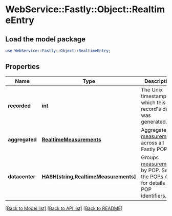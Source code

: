 # WebService::Fastly::Object::RealtimeEntry

## Load the model package
```perl
use WebService::Fastly::Object::RealtimeEntry;
```

## Properties
Name | Type | Description | Notes
------------ | ------------- | ------------- | -------------
**recorded** | **int** | The Unix timestamp at which this record&#39;s data was generated. | [optional] 
**aggregated** | [**RealtimeMeasurements**](RealtimeMeasurements.md) | Aggregates [measurements](#measurements-data-model) across all Fastly POPs. | [optional] 
**datacenter** | [**HASH[string,RealtimeMeasurements]**](RealtimeMeasurements.md) | Groups [measurements](#measurements-data-model) by POP. See the [POPs API](/reference/api/utils/pops/) for details of POP identifiers. | [optional] 

[[Back to Model list]](../README.md#documentation-for-models) [[Back to API list]](../README.md#documentation-for-api-endpoints) [[Back to README]](../README.md)



